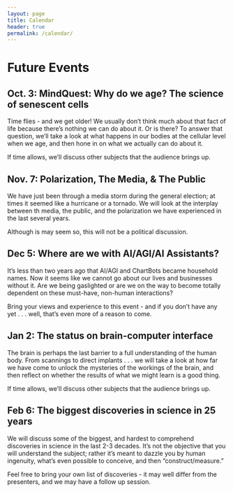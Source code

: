 ```yaml
---
layout: page
title: Calendar
header: true 
permalink: /calendar/
---
```


# Future Events

## Oct. 3: MindQuest: Why do we age? The science of senescent cells

Time flies - and we get older! We usually don’t think much about that fact of life because there’s nothing we can do about it. Or is there? To answer that question, we’ll take a look at what happens in our bodies at the cellular level when we age, and then hone in on what we actually can do about it.

If time allows, we’ll discuss other subjects that the audience brings up.

## Nov. 7: Polarization, The Media, & The Public

We have just been through a media storm during the general election; at times it seemed like a hurricane or a tornado. We will look at the interplay between th media, the public, and the polarization we have experienced in the last several years.

Although is may seem so, this will not be a political discussion.

## Dec 5: Where are we with AI/AGI/AI Assistants?

It’s less than two years ago that AI/AGI and ChartBots became household names. Now it seems like we cannot go about our lives and businesses without it. Are we being gaslighted or are we on the way to become totally dependent on these must-have, non-human interactions? 

Bring your views and experience to this event - and if you don’t have any yet . . . well, that’s even more of a reason to come.

## Jan 2: The status on brain-computer interface

The brain is perhaps the last barrier to a full understanding of the human body. From scannings to direct implants . . . we will take a look at how far we have come to unlock the mysteries of the workings of the brain, and then reflect on whether the results of what we might learn is a good thing.  

If time allows, we’ll discuss other subjects that the audience brings up.

## Feb 6: The biggest discoveries in science in 25 years

We will discuss some of the biggest, and hardest to comprehend discoveries in science in the last 2-3 decades. It’s not the objective that you will understand the subject; rather it’s meant to dazzle you by human ingenuity, what’s even possible to conceive, and then “construct/measure.”

Feel free to bring your own list of discoveries - it may well differ from the presenters, and we may have a follow up session. 